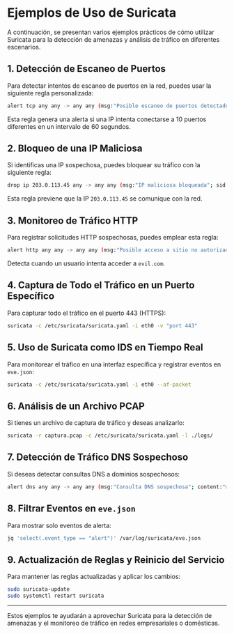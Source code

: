 # Ejemplos de Uso de Suricata

A continuación, se presentan varios ejemplos prácticos de cómo utilizar Suricata para la detección de amenazas y análisis de tráfico en diferentes escenarios.

## 1. Detección de Escaneo de Puertos

Para detectar intentos de escaneo de puertos en la red, puedes usar la siguiente regla personalizada:

```sh
alert tcp any any -> any any (msg:"Posible escaneo de puertos detectado"; flags:S; threshold:type both, track by_src, count 10, seconds 60; sid:100001; rev:1;)
```

Esta regla genera una alerta si una IP intenta conectarse a 10 puertos diferentes en un intervalo de 60 segundos.

## 2. Bloqueo de una IP Maliciosa

Si identificas una IP sospechosa, puedes bloquear su tráfico con la siguiente regla:

```sh
drop ip 203.0.113.45 any -> any any (msg:"IP maliciosa bloqueada"; sid:100002; rev:1;)
```

Esta regla previene que la IP `203.0.113.45` se comunique con la red.

## 3. Monitoreo de Tráfico HTTP

Para registrar solicitudes HTTP sospechosas, puedes emplear esta regla:

```sh
alert http any any -> any any (msg:"Posible acceso a sitio no autorizado"; content:"evil.com"; http_host; sid:100003; rev:1;)
```

Detecta cuando un usuario intenta acceder a `evil.com`.

## 4. Captura de Todo el Tráfico en un Puerto Específico

Para capturar todo el tráfico en el puerto 443 (HTTPS):

```sh
suricata -c /etc/suricata/suricata.yaml -i eth0 -v "port 443"
```

## 5. Uso de Suricata como IDS en Tiempo Real

Para monitorear el tráfico en una interfaz específica y registrar eventos en `eve.json`:

```sh
suricata -c /etc/suricata/suricata.yaml -i eth0 --af-packet
```

## 6. Análisis de un Archivo PCAP

Si tienes un archivo de captura de tráfico y deseas analizarlo:

```sh
suricata -r captura.pcap -c /etc/suricata/suricata.yaml -l ./logs/
```

## 7. Detección de Tráfico DNS Sospechoso

Si deseas detectar consultas DNS a dominios sospechosos:

```sh
alert dns any any -> any any (msg:"Consulta DNS sospechosa"; content:"malwaredomain.com"; nocase; sid:100004; rev:1;)
```

## 8. Filtrar Eventos en `eve.json`

Para mostrar solo eventos de alerta:

```sh
jq 'select(.event_type == "alert")' /var/log/suricata/eve.json
```

## 9. Actualización de Reglas y Reinicio del Servicio

Para mantener las reglas actualizadas y aplicar los cambios:

```sh
sudo suricata-update
sudo systemctl restart suricata
```

---

Estos ejemplos te ayudarán a aprovechar Suricata para la detección de amenazas y el monitoreo de tráfico en redes empresariales o domésticas.

